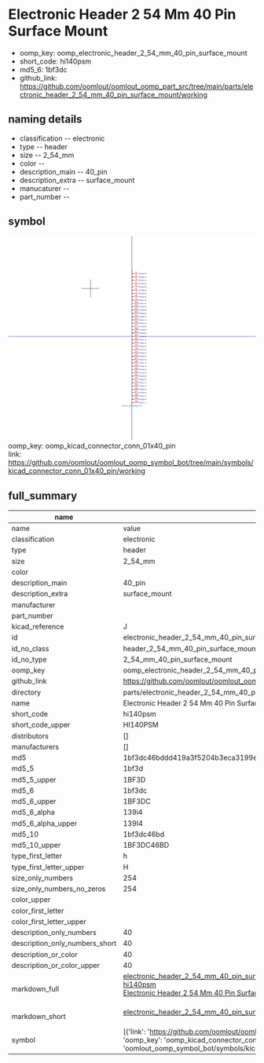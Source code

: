 # Electronic Header 2 54 Mm 40 Pin Surface Mount

  
* oomp_key: oomp_electronic_header_2_54_mm_40_pin_surface_mount 
* short_code: hi140psm
* md5_6: 1bf3dc  
* github_link: https://github.com/oomlout/oomlout_oomp_part_src/tree/main/parts/electronic_header_2_54_mm_40_pin_surface_mount/working  
## naming details
* classification -- electronic
* type -- header
* size -- 2_54_mm
* color -- 
* description_main -- 40_pin
* description_extra -- surface_mount
* manucaturer -- 
* part_number -- 



## symbol

![](symbol/0/working/working_600.png)  
oomp_key: oomp_kicad_connector_conn_01x40_pin  
link: https://github.com/oomlout/oomlout_oomp_symbol_bot/tree/main/symbols/kicad_connector_conn_01x40_pin/working  


## full_summary
| name | value | 
| --- | --- | 
| name | value | 
| classification | electronic | 
| type | header | 
| size | 2_54_mm | 
| color |  | 
| description_main | 40_pin | 
| description_extra | surface_mount | 
| manufacturer |  | 
| part_number |  | 
| kicad_reference | J | 
| id | electronic_header_2_54_mm_40_pin_surface_mount | 
| id_no_class | header_2_54_mm_40_pin_surface_mount | 
| id_no_type | 2_54_mm_40_pin_surface_mount | 
| oomp_key | oomp_electronic_header_2_54_mm_40_pin_surface_mount | 
| github_link | https://github.com/oomlout/oomlout_oomp_part_src/tree/main/parts/electronic_header_2_54_mm_40_pin_surface_mount/working | 
| directory | parts/electronic_header_2_54_mm_40_pin_surface_mount | 
| name | Electronic Header 2 54 Mm 40 Pin Surface Mount | 
| short_code | hi140psm | 
| short_code_upper | HI140PSM | 
| distributors | [] | 
| manufacturers | [] | 
| md5 | 1bf3dc46bddd419a3f5204b3eca3199e | 
| md5_5 | 1bf3d | 
| md5_5_upper | 1BF3D | 
| md5_6 | 1bf3dc | 
| md5_6_upper | 1BF3DC | 
| md5_6_alpha | 139i4 | 
| md5_6_alpha_upper | 139I4 | 
| md5_10 | 1bf3dc46bd | 
| md5_10_upper | 1BF3DC46BD | 
| type_first_letter | h | 
| type_first_letter_upper | H | 
| size_only_numbers | 254 | 
| size_only_numbers_no_zeros | 254 | 
| color_upper |  | 
| color_first_letter |  | 
| color_first_letter_upper |  | 
| description_only_numbers | 40 | 
| description_only_numbers_short | 40 | 
| description_or_color | 40 | 
| description_or_color_upper | 40 | 
| markdown_full | [electronic_header_2_54_mm_40_pin_surface_mount](https://github.com/oomlout/oomlout_oomp_part_src/tree/main/parts/electronic_header_2_54_mm_40_pin_surface_mount/working)<br>[hi140psm](https://github.com/oomlout/oomlout_oomp_part_src/tree/main/parts/electronic_header_2_54_mm_40_pin_surface_mount/working)<br>[Electronic Header 2 54 Mm 40 Pin Surface Mount](https://github.com/oomlout/oomlout_oomp_part_src/tree/main/parts/electronic_header_2_54_mm_40_pin_surface_mount/working)<br><br> | 
| markdown_short | [electronic_header_2_54_mm_40_pin_surface_mount](https://github.com/oomlout/oomlout_oomp_part_src/tree/main/parts/electronic_header_2_54_mm_40_pin_surface_mount/working)<br><br> | 
| symbol | [{'link': 'https://github.com/oomlout/oomlout_oomp_symbol_bot/tree/main/symbols/kicad_connector_conn_01x40_pin', 'oomp_key': 'oomp_kicad_connector_conn_01x40_pin', 'directory': 'oomlout_oomp_symbol_bot/symbols/kicad_connector_conn_01x40_pin//working/working.kicad_sym'}] | 
